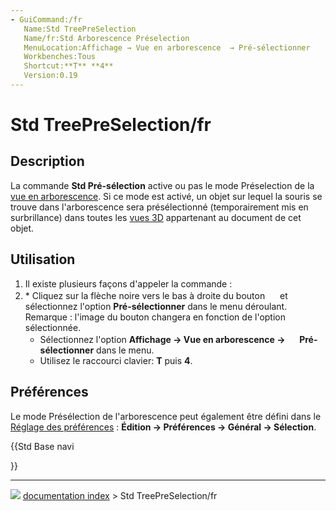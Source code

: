 ```yaml
---
- GuiCommand:/fr
   Name:Std TreePreSelection
   Name/fr:Std Arborescence Préselection
   MenuLocation:Affichage → Vue en arborescence  → Pré-sélectionner
   Workbenches:Tous
   Shortcut:**T** **4**
   Version:0.19
---
```


# Std TreePreSelection/fr

## Description

La commande **Std Pré-sélection** active ou pas le mode Préselection de la [vue en arborescence](tree_view/fr.md). Si ce mode est activé, un objet sur lequel la souris se trouve dans l\'arborescence sera présélectionné (temporairement mis en surbrillance) dans toutes les [vues 3D](3D_view/fr.md) appartenant au document de cet objet.



## Utilisation

1.  Il existe plusieurs façons d\'appeler la commande :
2.  \* Cliquez sur la flèche noire vers le bas à droite du bouton **<img src="images/Std_TreeSyncView.svg" width=16px>** et sélectionnez l\'option **Pré-sélectionner** dans le menu déroulant. Remarque : l\'image du bouton changera en fonction de l\'option sélectionnée.
    -   Sélectionnez l\'option **Affichage → Vue en arborescence  → <img src="images/Std_TreeSyncView.svg" width=16px> Pré-sélectionner** dans le menu.
    -   Utilisez le raccourci clavier: **T** puis **4**.



## Préférences

Le mode Présélection de l\'arborescence peut également être défini dans le [Réglage des préférences](Preferences_Editor/fr#Sélection.md) : **Édition → Préférences → Général → Sélection**.





{{Std Base navi

}}



---
![](images/Right_arrow.png) [documentation index](../README.md) > Std TreePreSelection/fr
